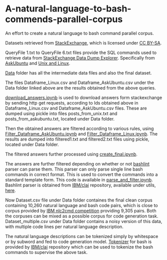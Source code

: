 # A-natural-language-to-bash-commends-parallel-corpus
An effort to create a natural language to bash command parallel corpus.

Datasets retrieved from [StackExchange](https://data.stackexchange.com/help), which is licensed under [CC BY-SA](https://creativecommons.org/licenses/by-sa/4.0/legalcode).

QueryFile 1.txt to QueryFile 6.txt files provide the SQL commands used to retrieve data from [StackExchange Data Dump Explorer](https://data.stackexchange.com/help). Specifically from [AskUbuntu](https://askubuntu.com/) and [Unix and Linux](https://unix.stackexchange.com/).

[Data](https://drive.google.com/drive/folders/1BGcCoJ48bwVv_mYgzEGTn08cNh2dp1o6?usp=sharing) folder has all the intermediate data files and also the final dataset.

The files Dataframe_Linux.csv and Dataframe_AskUbuntu.csv under the Data folder linked above are the results obtained from the above queries. 

[download_answers.ipynb](https://github.com/madhurimamandal/Natural-Language-to-Bash-Commands-Parallel-Corpus/blob/main/download_answers.ipynb) is used to download answers form stackexchange by sending http get requests, according to Ids obtained above in Dataframe_Linux.csv and Dataframe_AskUbuntu.csv files. These are dumped using pickle into files posts_from_unix.txt and posts_from_askubuntu.txt, located under Data folder.

Then the obtained answers are filtered according to various rules, using [Filter_Dataframe_AskUbuntu.ipynb](https://github.com/madhurimamandal/Natural-Language-to-Bash-Commands-Parallel-Corpus/blob/main/Filter_Dataframe_AskUbuntu.ipynb) and [Filter_Dataframe_Linux.ipynb](https://github.com/madhurimamandal/Natural-Language-to-Bash-Commands-Parallel-Corpus/blob/main/Filter_Dataframe_Linux.ipynb). The results are dumped into filtered1.txt and filtered2.txt files using pickle, located under Data folder.

The filtered answers further processed using [create_final.ipynb](https://github.com/madhurimamandal/Natural-Language-to-Bash-Commands-Parallel-Corpus/blob/main/create_final.ipynb).

The answers are further filtered depending on whether or not [bashlint](https://github.com/madhurimamandal/Natural-Language-to-Bash-Commands-Parallel-Corpus/tree/main/bashlint) parser can parse them. This parser can only parse single line bash commands in correct format. This is used to convert the commands into a standard template form. This code is available in [parse_and_filter.ipynb](https://github.com/madhurimamandal/Natural-Language-to-Bash-Commands-Parallel-Corpus/blob/main/parse_and_filter.ipynb). Bashlint parser is obtained from [IBM/clai](https://github.com/IBM/clai/tree/nlc2cmd) repository, available under utils, [here](https://github.com/IBM/clai/tree/nlc2cmd/utils/bashlint).

Now Dataset.csv file under Data folder containes the final clean corpus containing 10,260 natural language and bash code pairs, which is close to corpus provided by [IBM nlc2cmd competition](https://github.com//TellinaTool//nl2bash) providing 9,305 pairs. Both the corpuses can be mixed as a possible corpus for code generation task. Dataset_multiple.csv under Data folder contains a noisy version of this data, with multiple code lines per natural language description.

The natural language descriptions can be tokenized simply by whitespace or by subword and fed to code generation model. [Tokenizer](https://github.com/IBM/clai/blob/2ad172acbed0c1ec870cc39f47635adea39f19c0/utils/bashlint/data_tools.py#L46) for bash is provided by [IBM/clai](https://github.com/IBM/clai/tree/nlc2cmd) repository which can be used to tokenize the bash commands to supervise the above task.
